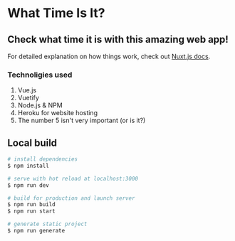 # What Time Is It?

## Check what time it is with this amazing web app!

For detailed explanation on how things work, check out [Nuxt.js docs](https://nuxtjs.org).

### Technoligies used
1. Vue.js
2. Vuetify
3. Node.js & NPM 
4. Heroku for website hosting
5. The number 5 isn't very important (or is it?)

## Local build

```bash
# install dependencies
$ npm install

# serve with hot reload at localhost:3000
$ npm run dev

# build for production and launch server
$ npm run build
$ npm run start

# generate static project
$ npm run generate
```
